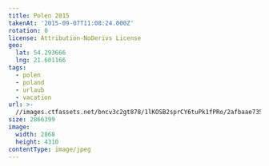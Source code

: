 ```yaml
---
title: Polen 2015
takenAt: '2015-09-07T11:08:24.000Z'
rotation: 0
license: Attribution-NoDerivs License
geo:
  lat: 54.293666
  lng: 21.601166
tags:
  - polen
  - poland
  - urlaub
  - vacation
url: >-
  //images.ctfassets.net/bncv3c2gt878/1lKOSB2sprCY6tuPk1fPRo/2afbaae735a481dbba3bf33496156e38/polen-2015_25957534445_o
size: 2866399
image:
  width: 2868
  height: 4310
contentType: image/jpeg
---
```


